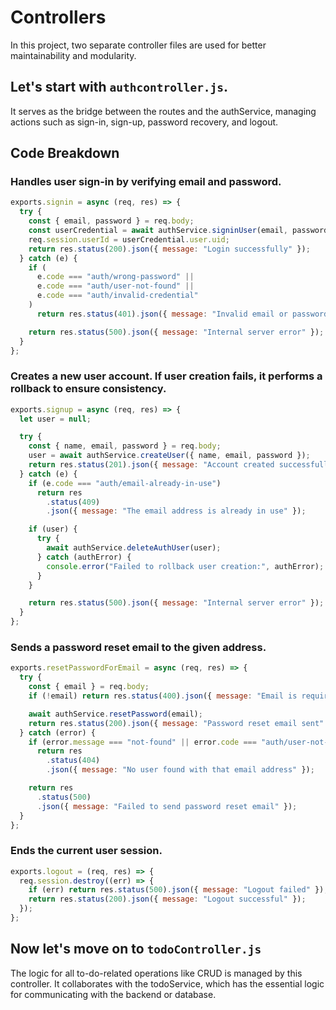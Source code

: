 # Controllers
In this project, two separate controller files are used for better maintainability and modularity.

## Let's start with ```authcontroller.js```.

It serves as the bridge between the routes and the authService, managing actions such as sign-in, sign-up, password recovery, and logout.

## Code Breakdown 

### Handles user sign-in by verifying email and password.
```js
exports.signin = async (req, res) => {
  try {
    const { email, password } = req.body;
    const userCredential = await authService.signinUser(email, password);
    req.session.userId = userCredential.user.uid;
    return res.status(200).json({ message: "Login successfully" });
  } catch (e) {
    if (
      e.code === "auth/wrong-password" ||
      e.code === "auth/user-not-found" ||
      e.code === "auth/invalid-credential"
    )
      return res.status(401).json({ message: "Invalid email or password" });

    return res.status(500).json({ message: "Internal server error" });
  }
};
```
### Creates a new user account. If user creation fails, it performs a rollback to ensure consistency. 
```js
exports.signup = async (req, res) => {
  let user = null;

  try {
    const { name, email, password } = req.body;
    user = await authService.createUser({ name, email, password });
    return res.status(201).json({ message: "Account created successfully" });
  } catch (e) {
    if (e.code === "auth/email-already-in-use")
      return res
        .status(409)
        .json({ message: "The email address is already in use" });

    if (user) {
      try {
        await authService.deleteAuthUser(user);
      } catch (authError) {
        console.error("Failed to rollback user creation:", authError);
      }
    }

    return res.status(500).json({ message: "Internal server error" });
  }
};
```
### Sends a password reset email to the given address.
```js
exports.resetPasswordForEmail = async (req, res) => {
  try {
    const { email } = req.body;
    if (!email) return res.status(400).json({ message: "Email is required" });

    await authService.resetPassword(email);
    return res.status(200).json({ message: "Password reset email sent" });
  } catch (error) {
    if (error.message === "not-found" || error.code === "auth/user-not-found")
      return res
        .status(404)
        .json({ message: "No user found with that email address" });

    return res
      .status(500)
      .json({ message: "Failed to send password reset email" });
  }
};
```
### Ends the current user session.
```js
exports.logout = (req, res) => {
  req.session.destroy((err) => {
    if (err) return res.status(500).json({ message: "Logout failed" });
    return res.status(200).json({ message: "Logout successful" });
  });
};

```

## Now let's move on to ```todoController.js```

The  logic for all to-do-related operations like CRUD is managed by this controller. It collaborates with the todoService, which has the essential logic for communicating with the backend or database.


